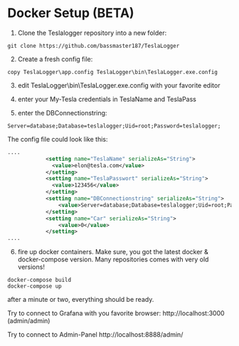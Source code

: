 # Docker Setup (BETA)

1. Clone the Teslalogger repository into a new folder:
```
git clone https://github.com/bassmaster187/TeslaLogger
```

2. Create a fresh config file:
```
copy TeslaLogger\app.config TeslaLogger\bin\TeslaLogger.exe.config
```

3. edit TeslaLogger\bin\TeslaLogger.exe.config with your favorite editor

4. enter your My-Tesla credentials in TeslaName and TeslaPass

5. enter the DBConnectionstring:
```
Server=database;Database=teslalogger;Uid=root;Password=teslalogger;
```

The config file could look like this:
```xml
....
            <setting name="TeslaName" serializeAs="String">
              <value>elon@tesla.com</value>
            </setting>
            <setting name="TeslaPasswort" serializeAs="String">
              <value>123456</value>
            </setting>
            <setting name="DBConnectionstring" serializeAs="String">
                <value>Server=database;Database=teslalogger;Uid=root;Password=teslalogger;</value>
            </setting>
            <setting name="Car" serializeAs="String">
                <value>0</value>
            </setting>
....
```

6. fire up docker containers. Make sure, you got the latest docker & docker-compose version. Many repositories comes with very old versions!
```
docker-compose build
docker-compose up
```

after a minute or two, everything should be ready.

Try to connect to Grafana with you favorite browser:
http://localhost:3000 (admin/admin)

Try to connect to Admin-Panel
http://localhost:8888/admin/
